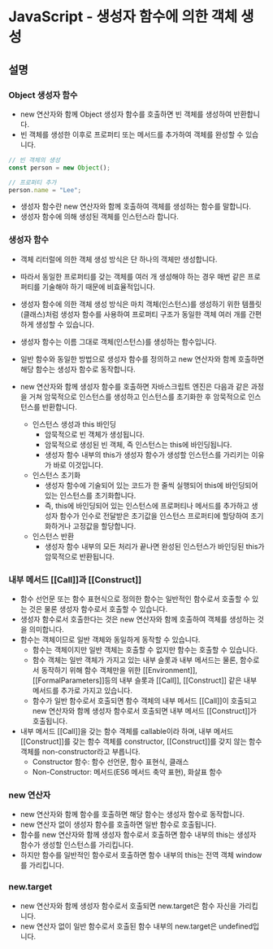 # JavaScript - 생성자 함수에 의한 객체 생성

## 설명

### Object 생성자 함수

- new 연산자와 함께 Object 생성자 함수를 호출하면 빈 객체를 생성하여 반환합니다.
- 빈 객체를 생성한 이후로 프로퍼티 또는 메서드를 추가하여 객체를 완성할 수 있습니다.

```js
// 빈 객체의 생성
const person = new Object();

// 프로퍼티 추가
person.name = "Lee";
```

- 생성자 함수란 new 연산자와 함께 호출하여 객체를 생성하는 함수를 말합니다.
- 생성자 함수에 의해 생성된 객체를 인스턴스라 합니다.

### 생성자 함수

- 객체 리터럴에 의한 객체 생성 방식은 단 하나의 객체만 생성합니다.
- 따라서 동일한 프로퍼티를 갖는 객체를 여러 개 생성해야 하는 경우 매번 같은 프로퍼티를 기술해야 하기 때문에 비효율적입니다.

- 생성자 함수에 의한 객체 생성 방식은 마치 객체(인스턴스)를 생성하기 위한 템플릿(클래스)처럼 생성자 함수를 사용하여 프로퍼티 구조가 동일한 객체 여러 개를 간편하게 생성할 수 있습니다.
- 생성자 함수는 이름 그대로 객체(인스턴스)를 생성하는 함수입니다.
- 일반 함수와 동일한 방법으로 생성자 함수를 정의하고 new 연산자와 함께 호출하면 해당 함수는 생성자 함수로 동작합니다.

- new 연산자와 함께 생성자 함수를 호출하면 자바스크립트 엔진은 다음과 같은 과정을 거쳐 암묵적으로 인스턴스를 생성하고 인스턴스를 초기화한 후 암묵적으로 인스턴스를 반환합니다.
  - 인스턴스 생성과 this 바인딩
    - 암묵적으로 빈 객체가 생성됩니다.
    - 암묵적으로 생성된 빈 객체, 즉 인스턴스는 this에 바인딩됩니다.
    - 생성자 함수 내부의 this가 생성자 함수가 생성할 인스턴스를 가리키는 이유가 바로 이것입니다.
  - 인스턴스 초기화
    - 생성자 함수에 기술되어 있는 코드가 한 줄씩 실행되어 this에 바인딩되어 있는 인스턴스를 초기화합니다.
    - 즉, this에 바인딩되어 있는 인스턴스에 프로퍼티나 메서드를 추가하고 생성자 함수가 인수로 전달받은 초기값을 인스턴스 프로퍼티에 할당하여 초기화하거나 고정값을 할당합니다.
  - 인스턴스 반환
    - 생성자 함수 내부의 모든 처리가 끝나면 완성된 인스턴스가 바인딩된 this가 암묵적으로 반환됩니다.

### 내부 메서드 [[Call]]과 [[Construct]]

- 함수 선언문 또는 함수 표현식으로 정의한 함수는 일반적인 함수로서 호출할 수 있는 것은 물론 생성자 함수로서 호출할 수 있습니다.
- 생성자 함수로서 호출한다는 것은 new 연산자와 함께 호출하여 객체를 생성하는 것을 의미합니다.
- 함수는 객체이므로 일반 객체와 동일하게 동작할 수 있습니다.
  - 함수는 객체이지만 일반 객체는 호출할 수 없지만 함수는 호출할 수 있습니다.
  - 함수 객체는 일반 객체가 가지고 있는 내부 슬롯과 내부 메서드는 물론, 함수로서 동작하기 위해 함수 객체만을 위한 [[Environment]], [[FormalParameters]]등의 내부 슬롯과 [[Call]], [[Construct]] 같은 내부 메서드를 추가로 가지고 있습니다.
  - 함수가 일반 함수로서 호출되면 함수 객체의 내부 메서드 [[Call]]이 호출되고 new 연산자와 함께 생성자 함수로서 호출되면 내부 메서드 [[Construct]]가 호출됩니다.
- 내부 메서드 [[Call]]을 갖는 함수 객체를 callable이라 하며, 내부 메서드 [[Construct]]를 갖는 함수 객체를 constructor, [[Construct]]를 갖지 않는 함수 객체를 non-constructor라고 부릅니다.
  - Constructor 함수: 함수 선언문, 함수 표현식, 클래스
  - Non-Constructor: 메서드(ES6 메서드 축약 표현), 화살표 함수

### new 연산자

- new 연산자와 함께 함수를 호출하면 해당 함수는 생성자 함수로 동작합니다.
- new 연산자 없이 생성자 함수를 호출하면 일반 함수로 호출됩니다.
- 함수를 new 연산자와 함께 생성자 함수로서 호출하면 함수 내부의 this는 생성자 함수가 생성할 인스턴스를 가리킵니다.
- 하지만 함수를 일반적인 함수로서 호출하면 함수 내부의 this는 전역 객체 window를 가리킵니다.

### new.target

- new 연산자와 함께 생성자 함수로서 호출되면 new.target은 함수 자신을 가리킵니다.
- new 연산자 없이 일반 함수로서 호출된 함수 내부의 new.target은 undefined입니다.
